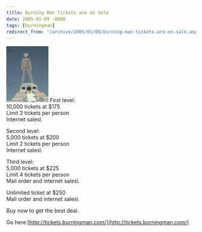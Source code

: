 ```yaml
---
title: Burning Man Tickets are on Sale
date: 2005-01-09 -0800
tags: [burningman]
redirect_from: "/archive/2005/01/08/burning-man-tickets-are-on-sale.aspx/"
---
```


![Burning Man](/images/burningman.jpg) First level:\
 10,000 tickets at \$175\
 Limit 2 tickets per person\
 Internet sales\

Second level:\
 5,000 tickets at \$200\
 Limit 2 tickets per person\
 Internet sales\

Third level:\
 5,000 tickets at \$225\
 Limit 4 tickets per person\
 Mail order and internet sales\

Unlimited ticket at \$250\
 Mail order and internet sales\

Buy now to get the best deal.

Go here:[http://tickets.burningman.com/](http://tickets.burningman.com/)

